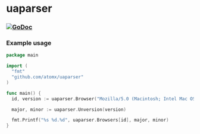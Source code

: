 
# uaparser

### [![GoDoc](https://godoc.org/github.com/atomx/uaparser?status.png)](https://godoc.org/github.com/atomx/uaparser)

### Example usage

```go
package main

import (
  "fmt"
  "github.com/atomx/uaparser"
)

func main() {
  id, version := uaparser.Browser("Mozilla/5.0 (Macintosh; Intel Mac OS X 10.10; rv:40.0) Gecko/20100101 Firefox/40.0")

  major, minor := uaparser.Unversion(version)

  fmt.Printf("%s %d.%d", uaparser.Browsers[id], major, minor)
}
```
